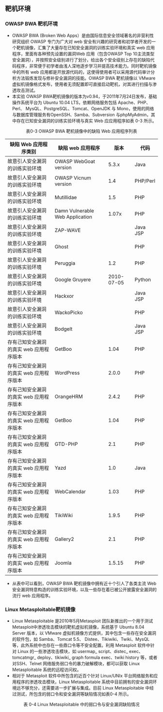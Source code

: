 ## 靶机环境
### OWASP BWA 靶机环境
- OWASP BWA (Broken Web Apps）是由国际信息安全领域著名的非营利性研究组织 OWASP 专门为广大对 web 安全有兴趣的研究者和初学者开发的一个靶机镜像，汇集了大量存在已知安全漏洞的训练实验环境和真实 web 应用程序，里面有各种预先设置的漏洞Web 应用（包含OWASP Top 10主流类型安全漏洞），并按照安全级别进行了划分，给出各个安全级别上存在的缺陷代码程序，非常便于初学者由浅人深地逐步学习并提高技术能力。同时靶机镜像中的所有 web 应用都是开放源代码的，这使得使用者可以采用源代码审计分析方法锻炼发现与修补安全漏洞的技能。OWASP BWA 靶机镜像以 VMware 虚拟机镜像格式发布，使用者无须配置即可直接启动靶机，对其进行扫描与渗透攻击测试。
- 本实验 OWASP BWA靶机镜像的版本为v0.94，于2011年7月24日发布，基础操作系统平台为 Ubuntu 10.04 LTS，依赖网络服务包括 Apache、PHP、Perl、 MysQL、PostgreSQL、Tomcat、OpenJDK 与 Mono，使用的网络与数据库管理服务有OpenSSH、Samba、Subversion 与phpMyAdmin，其中存在已知安全漏洞的训练实验环境与真实 Web 应应用程序如表 0-3 所示。

<center>

表0-3 OWASP BWA 靶机镜像中的缺陷 Web 应用程序列表

| 缺陷 Web 应用程序类别                  | 缺陷 web 应用程序       | 版本                |   代码             |   
| ----------------------------------- | ------------------    | ------------------ | ------------------ |
| 故意引人安全漏洞的训练实验环境           | OWASP WebGoat version | 5.3.x              | Java               |
| 故意引人安全漏洞的训练实验环境           | OWASP Vicnum version  | 1.4                | PHP/Perl           |
| 故意引人安全漏洞的训练实验环境           | Mutillidae            | 1.5                | PHP                |
| 故意引人安全漏洞的训练实验环境           | Damn Vulnerable Web Application | 1.07x    | PHP                |
| 故意引人安全漏洞的训练实验环境           | ZAP-WAVE              |                    | Java JSP           |
| 故意引人安全漏洞的训练实验环境           | Ghost                 |                    | PHP                |
| 故意引人安全漏洞的训练实验环境           | Peruggia              | 1.2                | PHP                |
| 故意引人安全漏洞的训练实验环境           | Google Gruyere        | 2010-07-05         | Python             |
| 故意引人安全漏洞的训练实验环境           | Hackxor               |                    | Java JSP           |
| 故意引人安全漏洞的训练实验环境           | WackoPicko            |                    | PHP                |
| 故意引人安全漏洞的训练实验环境           | Bodgelt               |                    | Java JSP           |
| 存有己知安全漏洞的真实 web 应用程序版本           | GetBoo        | 1.04              | PHP                |
| 存有己知安全漏洞的真实 web 应用程序版本           | WordPress      | 2.0.0            | PHP                |
| 存有己知安全漏洞的真实 web 应用程序版本           | OrangeHRM     | 2.4.2             | PHP                |
| 存有己知安全漏洞的真实 web 应用程序版本           |GetBoo         | 1.04              | PHP                |
| 存有己知安全漏洞的真实 web 应用程序版本           | GTD-PHP       | 2.1               | PHP                |
| 存有己知安全漏洞的真实 web 应用程序版本           | Yazd          | 1.0               | Java               |
| 存有己知安全漏洞的真实 web 应用程序版本           | WebCalendar   | 1.03              | PHP                |
| 存有己知安全漏洞的真实 web 应用程序版本           | TikiWiki      | 1.9.5             | PHP                |
| 存有己知安全漏洞的真实 web 应用程序版本           | Gallery2      | 2.1               | PHP                |
| 存有己知安全漏洞的真实 web 应用程序版本           | Joomla        | 1.5.15            | PHP                |

</center>

- 从表中可以看到，OWASP BWA 靶机镜像中拥有近十个引人了各类主流 Web 安全漏洞特意构造的训练实验环境，以及一些存在着已被公开披露安全漏洞的流行 web 应用程序。

### Linux Metasploitable靶机镜像
- Linux Metasploitable 是2010年5月Metasploit 团队新推出的一个用于测试 Metasploit中渗透攻击模块的靶机虚拟机镜像，系统基于 Ubuntu 8.04 Server 版本，以 VMware 虚拟机镜像方式提供，其中包含一些存在安全漏洞的软件包，如 Samba、Tomcat 5.5、 Distee、Tikiwiki、Twiki、MysQL 等，此外系统中也存在一些鼎口令等不安全配置。利用 Metasploit 软件中针对 Linux 的一些渗透攻击模块，如 usermap_ script、distec_ exec、tomcatmgr_ deploy、tikiwiki_ graph formula exec、twiki history 等，或者对SSH、Telnet 网络服务弱口令的暴力破解模块，都可以获取 Linux Metasploitable 系统的远程访问权。
- 相对于 Metasploit 软件中所包含的近百个针对 Linux/UNIx 平台网络服务和应用程序的渗透攻击模块，Linux Metasploitable 系统中目前拥有的安全漏洞环境远不够充分，还需要进一步扩展与集成。目前 Linux Metasploitable 中经过测试，所包含的弱口令和安全漏洞等缺陷情况如表0-4 所示。

<center>

表 0-4 Linux Metasploitable 中的弱口令与安全漏洞缺陷情况




</center>